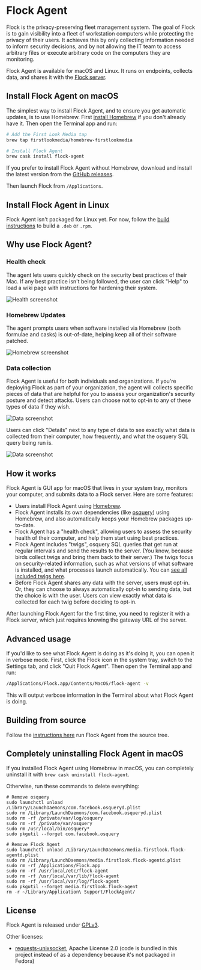 # Flock Agent

Flock is the privacy-preserving fleet management system. The goal of Flock is to gain visibility into a fleet of workstation computers while protecting the privacy of their users. It achieves this by only collecting information needed to inform security decisions, and by not allowing the IT team to access arbitrary files or execute arbitrary code on the computers they are monitoring.

Flock Agent is available for macOS and Linux. It runs on endpoints, collects data, and shares it with the [Flock server](https://github.com/firstlookmedia/flock-server).

## Install Flock Agent on macOS

The simplest way to install Flock Agent, and to ensure you get automatic updates, is to use Homebrew. First [install Homebrew](https://brew.sh/) if you don't already have it. Then open the Terminal app and run:

```sh
# Add the First Look Media tap
brew tap firstlookmedia/homebrew-firstlookmedia

# Install Flock Agent
brew cask install flock-agent
```

If you prefer to install Flock Agent without Homebrew, download and install the latest version from the [GitHub releases](https://github.com/firstlookmedia/flock-agent/releases).

Then launch Flock from `/Applications`.

## Install Flock Agent in Linux

Flock Agent isn't packaged for Linux yet. For now, follow the [build instructions](./BUILD.md) to build a `.deb` or `.rpm`.

## Why use Flock Agent?

### Health check

The agent lets users quickly check on the security best practices of their Mac. If any best practice isn't being followed, the user can click "Help" to load a wiki page with instructions for hardening their system.

![Health screenshot](./assets/screenshot1.png)

### Homebrew Updates

The agent prompts users when software installed via Homebrew (both formulae and casks) is out-of-date, helping keep all of their software patched.

![Homebrew screenshot](./assets/screenshot4.png)

### Data collection

Flock Agent is useful for both individuals and organizations. If you're deploying Flock as part of your organization, the agent will collects specific pieces of data that are helpful for you to assess your organization's security posture and detect attacks. Users can choose not to opt-in to any of these types of data if they wish.

![Data screenshot](./assets/screenshot2.png)

Users can click "Details" next to any type of data to see exactly what data is collected from their computer, how frequently, and what the osquery SQL query being run is.

![Data screenshot](./assets/screenshot3.png)

## How it works

Flock Agent is GUI app for macOS that lives in your system tray, monitors your computer, and submits data to a Flock server. Here are some features:

- Users install Flock Agent using [Homebrew](https://brew.sh/).
- Flock Agent installs its own dependencies (like [osquery](https://osquery.io/)) using Homebrew, and also automatically keeps your Homebrew packages up-to-date.
- Flock Agent has a "health check", allowing users to assess the security health of their computer, and help them start using best practices.
- Flock Agent includes "twigs", osquery SQL queries that get run at regular intervals and send the results to the server. (You know, because birds collect twigs and bring them back to their server.) The twigs focus on security-related information, such as what versions of what software is installed, and what processes launch automatically. You can [see all included twigs here](./flock_agent/twigs.py).
- Before Flock Agent shares any data with the server, users must opt-in. Or, they can choose to always automatically opt-in to sending data, but the choice is with the user. Users can view exactly what data is collected for each twig before deciding to opt-in.

After launching Flock Agent for the first time, you need to register it with a Flock server, which just requires knowing the gateway URL of the server.

## Advanced usage

If you'd like to see what Flock Agent is doing as it's doing it, you can open it in verbose mode. First, click the Flock icon in the system tray, switch to the Settings tab, and click "Quit Flock Agent". Then open the Terminal app and run:

```sh
/Applications/Flock.app/Contents/MacOS/flock-agent -v
```

This will output verbose information in the Terminal about what Flock Agent is doing.

## Building from source

Follow the [instructions here](./BUILD.md) run Flock Agent from the source tree.

## Completely uninstalling Flock Agent in macOS

If you installed Flock Agent using Homebrew in macOS, you can completely uninstall it with `brew cask uninstall flock-agent`.

Otherwise, run these commands to delete everything:

```
# Remove osquery
sudo launchctl unload /Library/LaunchDaemons/com.facebook.osqueryd.plist
sudo rm /Library/LaunchDaemons/com.facebook.osqueryd.plist
sudo rm -rf /private/var/log/osquery
sudo rm -rf /private/var/osquery
sudo rm /usr/local/bin/osquery*
sudo pkgutil --forget com.facebook.osquery

# Remove Flock Agent
sudo launchctl unload /Library/LaunchDaemons/media.firstlook.flock-agentd.plist
sudo rm /Library/LaunchDaemons/media.firstlook.flock-agentd.plist
sudo rm -rf /Applications/Flock.app
sudo rm -rf /usr/local/etc/flock-agent
sudo rm -rf /usr/local/var/lib/flock-agent
sudo rm -rf /usr/local/var/log/flock-agent
sudo pkgutil --forget media.firstlook.flock-agent
rm -r ~/Library/Application\ Support/FlockAgent/
```

## License

Flock Agent is released under [GPLv3](./LICENSE.md).

Other licenses:

* [requests-unixsocket](https://github.com/msabramo/requests-unixsocket/), Apache License 2.0 (code is bundled in this project instead of as a dependency because it's not packaged in Fedora)
